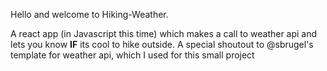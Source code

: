 Hello and welcome to Hiking-Weather.

A react app (in Javascript this time) which makes a call to weather api and lets you know
**IF** its cool to hike outside. 
A special shoutout to @sbrugel's template for weather api, which I used for this small project